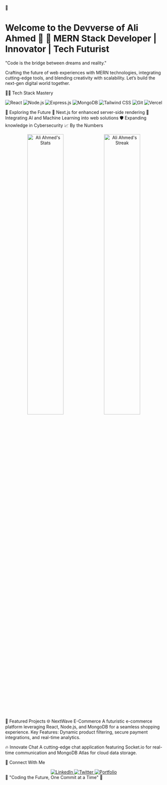 👾 <h1>Welcome to the Devverse of Ali Ahmed 🌌
🚀 MERN Stack Developer | Innovator | Tech Futurist</h1>

"Code is the bridge between dreams and reality."

Crafting the future of web experiences with MERN technologies, integrating cutting-edge tools, and blending creativity with scalability. Let’s build the next-gen digital world together.

🧑‍🚀 Tech Stack Mastery
<div align="center"> <img src="https://img.shields.io/badge/Code-React.js-61DAFB?style=for-the-badge&logo=react&logoColor=black" alt="React" /> <img src="https://img.shields.io/badge/Code-Node.js-339933?style=for-the-badge&logo=node.js&logoColor=white" alt="Node.js" /> <img src="https://img.shields.io/badge/Code-Express.js-000000?style=for-the-badge&logo=express&logoColor=white" alt="Express.js" /> <img src="https://img.shields.io/badge/DB-MongoDB-47A248?style=for-the-badge&logo=mongodb&logoColor=white" alt="MongoDB" /> <img src="https://img.shields.io/badge/UI-TailwindCSS-38B2AC?style=for-the-badge&logo=tailwind-css&logoColor=white" alt="Tailwind CSS" /> <img src="https://img.shields.io/badge/Tools-Git-F05032?style=for-the-badge&logo=git&logoColor=white" alt="Git" /> <img src="https://img.shields.io/badge/Cloud-Vercel-000000?style=for-the-badge&logo=vercel&logoColor=white" alt="Vercel" /> </div>

🌌 Exploring the Future
🌟 Next.js for enhanced server-side rendering
🤖 Integrating AI and Machine Learning into web solutions
🛡️ Expanding knowledge in Cybersecurity
📈 By the Numbers
<div align="center"> <img src="https://github-readme-stats.vercel.app/api?username=AliAhmed&show_icons=true&theme=radical" alt="Ali Ahmed's Stats" width="48%" /> <img src="https://github-readme-streak-stats.herokuapp.com/?user=AliAhmed&theme=radical" alt="Ali Ahmed's Streak" width="48%" /> </div>
🚀 Featured Projects
🌐 NextWave E-Commerce
A futuristic e-commerce platform leveraging React, Node.js, and MongoDB for a seamless shopping experience.
Key Features: Dynamic product filtering, secure payment integrations, and real-time analytics.

🔥 Innovate Chat
A cutting-edge chat application featuring Socket.io for real-time communication and MongoDB Atlas for cloud data storage.

🌟 Connect With Me
<div align="center"> <a href="https://linkedin.com/in/AliAhmed"> <img src="https://img.shields.io/badge/LinkedIn-0077B5?style=for-the-badge&logo=linkedin&logoColor=white" alt="LinkedIn"> </a> <a href="https://twitter.com/AliAhmed"> <img src="https://img.shields.io/badge/Twitter-1DA1F2?style=for-the-badge&logo=twitter&logoColor=white" alt="Twitter"> </a> <a href="https://AliAhmedPortfolio.com"> <img src="https://img.shields.io/badge/Portfolio-000000?style=for-the-badge&logo=react&logoColor=white" alt="Portfolio"> </a> </div>
🌌 "Coding the Future, One Commit at a Time" 🚀
